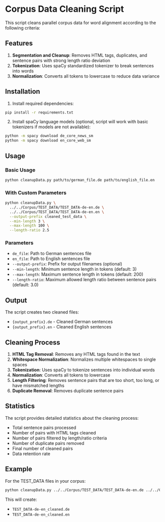 # Corpus Data Cleaning Script

This script cleans parallel corpus data for word alignment according to the following criteria:

## Features

1. **Segmentation and Cleanup**: Removes HTML tags, duplicates, and sentence pairs with strong length ratio deviation
2. **Tokenization**: Uses spaCy standardized tokenizer to break sentences into words
3. **Normalization**: Converts all tokens to lowercase to reduce data variance

## Installation

1. Install required dependencies:

```bash
pip install -r requirements.txt
```

2. Install spaCy language models (optional, script will work with basic tokenizers if models are not available):

```bash
python -m spacy download de_core_news_sm
python -m spacy download en_core_web_sm
```

## Usage

### Basic Usage

```bash
python cleanupData.py path/to/german_file.de path/to/english_file.en
```

### With Custom Parameters

```bash
python cleanupData.py \
  ../../Corpus/TEST_DATA/TEST_DATA-de-en.de \
  ../../Corpus/TEST_DATA/TEST_DATA-de-en.en \
  --output-prefix cleaned_test_data \
  --min-length 3 \
  --max-length 100 \
  --length-ratio 2.5
```

### Parameters

- `de_file`: Path to German sentences file
- `en_file`: Path to English sentences file
- `--output-prefix`: Prefix for output filenames (optional)
- `--min-length`: Minimum sentence length in tokens (default: 3)
- `--max-length`: Maximum sentence length in tokens (default: 200)
- `--length-ratio`: Maximum allowed length ratio between sentence pairs (default: 3.0)

## Output

The script creates two cleaned files:

- `{output_prefix}.de` - Cleaned German sentences
- `{output_prefix}.en` - Cleaned English sentences

## Cleaning Process

1. **HTML Tag Removal**: Removes any HTML tags found in the text
2. **Whitespace Normalization**: Normalizes multiple whitespaces to single spaces
3. **Tokenization**: Uses spaCy to tokenize sentences into individual words
4. **Normalization**: Converts all tokens to lowercase
5. **Length Filtering**: Removes sentence pairs that are too short, too long, or have mismatched lengths
6. **Duplicate Removal**: Removes duplicate sentence pairs

## Statistics

The script provides detailed statistics about the cleaning process:

- Total sentence pairs processed
- Number of pairs with HTML tags cleaned
- Number of pairs filtered by length/ratio criteria
- Number of duplicate pairs removed
- Final number of cleaned pairs
- Data retention rate

## Example

For the TEST_DATA files in your corpus:

```bash
python cleanupData.py ../../Corpus/TEST_DATA/TEST_DATA-de-en.de ../../Corpus/TEST_DATA/TEST_DATA-de-en.en
```

This will create:

- `TEST_DATA-de-en_cleaned.de`
- `TEST_DATA-de-en_cleaned.en`
